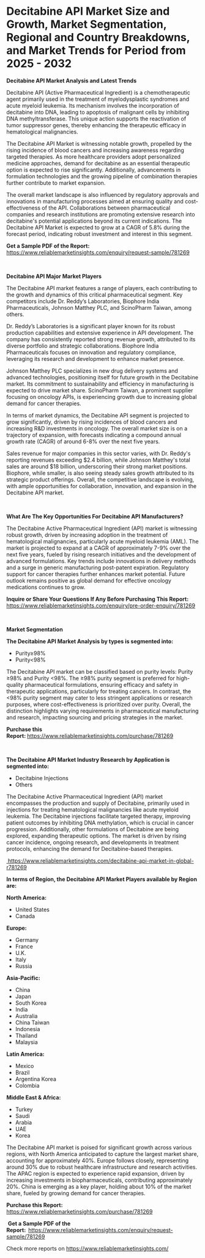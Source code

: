 <p><h1>Decitabine API Market Size and Growth, Market Segmentation, Regional and Country Breakdowns, and Market Trends for Period from 2025 -  2032</h1></p><p><strong>Decitabine API Market Analysis and Latest Trends</strong></p>
<p><p>Decitabine API (Active Pharmaceutical Ingredient) is a chemotherapeutic agent primarily used in the treatment of myelodysplastic syndromes and acute myeloid leukemia. Its mechanism involves the incorporation of decitabine into DNA, leading to apoptosis of malignant cells by inhibiting DNA methyltransferase. This unique action supports the reactivation of tumor suppressor genes, thereby enhancing the therapeutic efficacy in hematological malignancies.</p><p>The Decitabine API Market is witnessing notable growth, propelled by the rising incidence of blood cancers and increasing awareness regarding targeted therapies. As more healthcare providers adopt personalized medicine approaches, demand for decitabine as an essential therapeutic option is expected to rise significantly. Additionally, advancements in formulation technologies and the growing pipeline of combination therapies further contribute to market expansion.</p><p>The overall market landscape is also influenced by regulatory approvals and innovations in manufacturing processes aimed at ensuring quality and cost-effectiveness of the API. Collaborations between pharmaceutical companies and research institutions are promoting extensive research into decitabine's potential applications beyond its current indications. The Decitabine API Market is expected to grow at a CAGR of 5.8% during the forecast period, indicating robust investment and interest in this segment.</p></p>
<p><strong>Get a Sample PDF of the Report:&nbsp;</strong> <a href="https://www.reliablemarketinsights.com/enquiry/request-sample/781269?utm_campaign=3204&utm_medium=2&utm_source=Github&utm_content=ia&utm_term=26032025&utm_id=decitabine-api">https://www.reliablemarketinsights.com/enquiry/request-sample/781269</a></p>
<p>&nbsp;</p>
<p><strong>Decitabine API Major Market Players</strong></p>
<p><p>The Decitabine API market features a range of players, each contributing to the growth and dynamics of this critical pharmaceutical segment. Key competitors include Dr. Reddy’s Laboratories, Biophore India Pharmaceuticals, Johnson Matthey PLC, and ScinoPharm Taiwan, among others.</p><p>Dr. Reddy’s Laboratories is a significant player known for its robust production capabilities and extensive experience in API development. The company has consistently reported strong revenue growth, attributed to its diverse portfolio and strategic collaborations. Biophore India Pharmaceuticals focuses on innovation and regulatory compliance, leveraging its research and development to enhance market presence.</p><p>Johnson Matthey PLC specializes in new drug delivery systems and advanced technologies, positioning itself for future growth in the Decitabine market. Its commitment to sustainability and efficiency in manufacturing is expected to drive market share. ScinoPharm Taiwan, a prominent supplier focusing on oncology APIs, is experiencing growth due to increasing global demand for cancer therapies.</p><p>In terms of market dynamics, the Decitabine API segment is projected to grow significantly, driven by rising incidences of blood cancers and increasing R&D investments in oncology. The overall market size is on a trajectory of expansion, with forecasts indicating a compound annual growth rate (CAGR) of around 6-8% over the next five years.</p><p>Sales revenue for major companies in this sector varies, with Dr. Reddy's reporting revenues exceeding $2.4 billion, while Johnson Matthey's total sales are around $18 billion, underscoring their strong market positions. Biophore, while smaller, is also seeing steady sales growth attributed to its strategic product offerings. Overall, the competitive landscape is evolving, with ample opportunities for collaboration, innovation, and expansion in the Decitabine API market.</p></p>
<p>&nbsp;</p>
<p><strong>What Are The Key Opportunities For Decitabine API Manufacturers?</strong></p>
<p><p>The Decitabine Active Pharmaceutical Ingredient (API) market is witnessing robust growth, driven by increasing adoption in the treatment of hematological malignancies, particularly acute myeloid leukemia (AML). The market is projected to expand at a CAGR of approximately 7-9% over the next five years, fueled by rising research initiatives and the development of advanced formulations. Key trends include innovations in delivery methods and a surge in generic manufacturing post-patent expiration. Regulatory support for cancer therapies further enhances market potential. Future outlook remains positive as global demand for effective oncology medications continues to grow.</p></p>
<p><strong>Inquire or Share Your Questions If Any Before Purchasing This Report:</strong> <a href="https://www.reliablemarketinsights.com/enquiry/pre-order-enquiry/781269?utm_campaign=3204&utm_medium=2&utm_source=Github&utm_content=ia&utm_term=26032025&utm_id=decitabine-api">https://www.reliablemarketinsights.com/enquiry/pre-order-enquiry/781269</a></p>
<p>&nbsp;</p>
<p><strong>Market Segmentation</strong></p>
<p><strong>The Decitabine API Market Analysis by types is segmented into:</strong></p>
<p><ul><li>Purity≥98%</li><li>Purity<98%</li></ul></p>
<p><p>The Decitabine API market can be classified based on purity levels: Purity ≥98% and Purity <98%. The ≥98% purity segment is preferred for high-quality pharmaceutical formulations, ensuring efficacy and safety in therapeutic applications, particularly for treating cancers. In contrast, the <98% purity segment may cater to less stringent applications or research purposes, where cost-effectiveness is prioritized over purity. Overall, the distinction highlights varying requirements in pharmaceutical manufacturing and research, impacting sourcing and pricing strategies in the market.</p></p>
<p><strong>Purchase this Report:&nbsp;</strong><a href="https://www.reliablemarketinsights.com/purchase/781269?utm_campaign=3204&utm_medium=2&utm_source=Github&utm_content=ia&utm_term=26032025&utm_id=decitabine-api">https://www.reliablemarketinsights.com/purchase/781269</a></p>
<p>&nbsp;</p>
<p><strong>The Decitabine API Market Industry Research by Application is segmented into:</strong></p>
<p><ul><li>Decitabine Injections</li><li>Others</li></ul></p>
<p><p>The Decitabine Active Pharmaceutical Ingredient (API) market encompasses the production and supply of Decitabine, primarily used in injections for treating hematological malignancies like acute myeloid leukemia. The Decitabine injections facilitate targeted therapy, improving patient outcomes by inhibiting DNA methylation, which is crucial in cancer progression. Additionally, other formulations of Decitabine are being explored, expanding therapeutic options. The market is driven by rising cancer incidence, ongoing research, and developments in treatment protocols, enhancing the demand for Decitabine-based therapies.</p></p>
<p><a href="https://www.reliablemarketinsights.com/decitabine-api-market-in-global-r781269?utm_campaign=3204&utm_medium=2&utm_source=Github&utm_content=ia&utm_term=26032025&utm_id=decitabine-api">&nbsp;https://www.reliablemarketinsights.com/decitabine-api-market-in-global-r781269</a></p>
<p><strong>In terms of Region, the Decitabine API Market Players available by Region are:</strong></p>
<p>
    <p> <strong> North America: </strong>
        <ul>
            <li>United States</li>
            <li>Canada</li>
        </ul>
        </p> 
    <p> <strong> Europe: </strong>
        <ul>
            <li>Germany</li>
            <li>France</li>
            <li>U.K.</li>
            <li>Italy</li>
            <li>Russia</li>
        </ul>
        </p> 
    <p> <strong> Asia-Pacific: </strong>
        <ul>
            <li>China</li>
            <li>Japan</li>
            <li>South Korea</li>
            <li>India</li>
            <li>Australia</li>
            <li>China Taiwan</li>
            <li>Indonesia</li>
            <li>Thailand</li>
            <li>Malaysia</li>
        </ul>
        </p> 
    <p> <strong> Latin America: </strong>
        <ul>
            <li>Mexico</li>
            <li>Brazil</li>
            <li>Argentina Korea</li>
            <li>Colombia</li>
        </ul>
        </p> 
    <p> <strong> Middle East & Africa: </strong>
        <ul>
            <li>Turkey</li>
            <li>Saudi</li>
            <li>Arabia</li>
            <li>UAE</li>
            <li>Korea</li>
        </ul>
    </p>
    </p>
<p><p>The Decitabine API market is poised for significant growth across various regions, with North America anticipated to capture the largest market share, accounting for approximately 40%. Europe follows closely, representing around 30% due to robust healthcare infrastructure and research activities. The APAC region is expected to experience rapid expansion, driven by increasing investments in biopharmaceuticals, contributing approximately 20%. China is emerging as a key player, holding about 10% of the market share, fueled by growing demand for cancer therapies.</p></p>
<p><strong>Purchase this Report: </strong><a href="https://www.reliablemarketinsights.com/purchase/781269?utm_campaign=3204&utm_medium=2&utm_source=Github&utm_content=ia&utm_term=26032025&utm_id=decitabine-api">https://www.reliablemarketinsights.com/purchase/781269</a></p>
<p>&nbsp;<strong>Get a Sample PDF of the Report:&nbsp;&nbsp;</strong><a href="https://www.reliablemarketinsights.com/enquiry/request-sample/781269?utm_campaign=3204&utm_medium=2&utm_source=Github&utm_content=ia&utm_term=26032025&utm_id=decitabine-api">https://www.reliablemarketinsights.com/enquiry/request-sample/781269</a></p>
<p><strong></strong></p>
<p>Check more reports on <a href="https://www.reliablemarketinsights.com/?utm_campaign=3204&utm_medium=2&utm_source=Github&utm_content=ia&utm_term=26032025&utm_id=decitabine-api">https://www.reliablemarketinsights.com/</a></p>